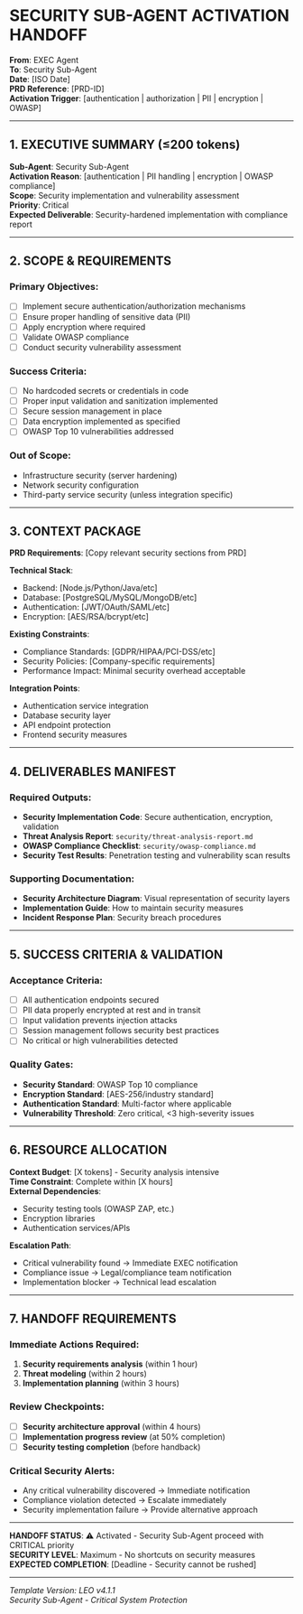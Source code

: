 # SECURITY SUB-AGENT ACTIVATION HANDOFF

**From**: EXEC Agent  
**To**: Security Sub-Agent  
**Date**: [ISO Date]  
**PRD Reference**: [PRD-ID]  
**Activation Trigger**: [authentication | authorization | PII | encryption | OWASP]

---

## 1. EXECUTIVE SUMMARY (≤200 tokens)

**Sub-Agent**: Security Sub-Agent  
**Activation Reason**: [authentication | PII handling | encryption | OWASP compliance]  
**Scope**: Security implementation and vulnerability assessment  
**Priority**: Critical  
**Expected Deliverable**: Security-hardened implementation with compliance report

---

## 2. SCOPE & REQUIREMENTS

### Primary Objectives:
- [ ] Implement secure authentication/authorization mechanisms
- [ ] Ensure proper handling of sensitive data (PII)
- [ ] Apply encryption where required
- [ ] Validate OWASP compliance
- [ ] Conduct security vulnerability assessment

### Success Criteria:
- [ ] No hardcoded secrets or credentials in code
- [ ] Proper input validation and sanitization implemented
- [ ] Secure session management in place
- [ ] Data encryption implemented as specified
- [ ] OWASP Top 10 vulnerabilities addressed

### Out of Scope:
- Infrastructure security (server hardening)
- Network security configuration
- Third-party service security (unless integration specific)

---

## 3. CONTEXT PACKAGE

**PRD Requirements**: [Copy relevant security sections from PRD]

**Technical Stack**:
- Backend: [Node.js/Python/Java/etc]
- Database: [PostgreSQL/MySQL/MongoDB/etc]
- Authentication: [JWT/OAuth/SAML/etc]
- Encryption: [AES/RSA/bcrypt/etc]

**Existing Constraints**:
- Compliance Standards: [GDPR/HIPAA/PCI-DSS/etc]
- Security Policies: [Company-specific requirements]
- Performance Impact: Minimal security overhead acceptable

**Integration Points**:
- Authentication service integration
- Database security layer
- API endpoint protection
- Frontend security measures

---

## 4. DELIVERABLES MANIFEST

### Required Outputs:
- **Security Implementation Code**: Secure authentication, encryption, validation
- **Threat Analysis Report**: `security/threat-analysis-report.md`
- **OWASP Compliance Checklist**: `security/owasp-compliance.md`
- **Security Test Results**: Penetration testing and vulnerability scan results

### Supporting Documentation:
- **Security Architecture Diagram**: Visual representation of security layers
- **Implementation Guide**: How to maintain security measures
- **Incident Response Plan**: Security breach procedures

---

## 5. SUCCESS CRITERIA & VALIDATION

### Acceptance Criteria:
- [ ] All authentication endpoints secured
- [ ] PII data properly encrypted at rest and in transit
- [ ] Input validation prevents injection attacks
- [ ] Session management follows security best practices
- [ ] No critical or high vulnerabilities detected

### Quality Gates:
- **Security Standard**: OWASP Top 10 compliance
- **Encryption Standard**: [AES-256/industry standard]
- **Authentication Standard**: Multi-factor where applicable
- **Vulnerability Threshold**: Zero critical, <3 high-severity issues

---

## 6. RESOURCE ALLOCATION

**Context Budget**: [X tokens] - Security analysis intensive  
**Time Constraint**: Complete within [X hours]  
**External Dependencies**:
- Security testing tools (OWASP ZAP, etc.)
- Encryption libraries
- Authentication services/APIs

**Escalation Path**:
- Critical vulnerability found → Immediate EXEC notification
- Compliance issue → Legal/compliance team notification
- Implementation blocker → Technical lead escalation

---

## 7. HANDOFF REQUIREMENTS

### Immediate Actions Required:
1. **Security requirements analysis** (within 1 hour)
2. **Threat modeling** (within 2 hours)
3. **Implementation planning** (within 3 hours)

### Review Checkpoints:
- [ ] **Security architecture approval** (within 4 hours)
- [ ] **Implementation progress review** (at 50% completion)
- [ ] **Security testing completion** (before handback)

### Critical Security Alerts:
- Any critical vulnerability discovered → Immediate notification
- Compliance violation detected → Escalate immediately
- Security implementation failure → Provide alternative approach

---

**HANDOFF STATUS**: ⚠️ Activated - Security Sub-Agent proceed with CRITICAL priority  
**SECURITY LEVEL**: Maximum - No shortcuts on security measures  
**EXPECTED COMPLETION**: [Deadline - Security cannot be rushed]

---

*Template Version: LEO v4.1.1*  
*Security Sub-Agent - Critical System Protection*